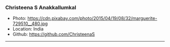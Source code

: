 ### Christeena S Anakkallumkal
- Photo: https://cdn.pixabay.com/photo/2015/04/19/08/32/marguerite-729510__480.jpg
- Location: India
- Github: https://github.com/ChristeenaS
***
